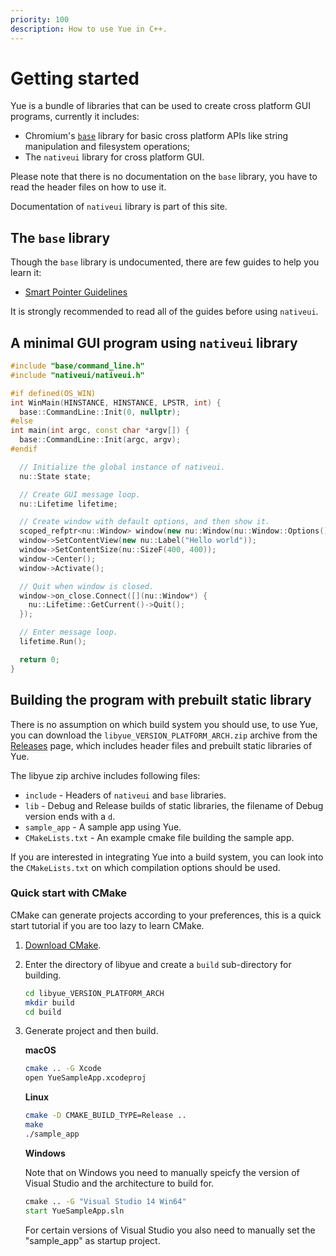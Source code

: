 ```yaml
---
priority: 100
description: How to use Yue in C++.
---
```


# Getting started

Yue is a bundle of libraries that can be used to create cross platform GUI
programs, currently it includes:

* Chromium's [`base`][base] library for basic cross platform APIs like
  string manipulation and filesystem operations;
* The `nativeui` library for cross platform GUI.

Please note that there is no documentation on the `base` library, you have to
read the header files on how to use it.

Documentation of `nativeui` library is part of this site.

## The `base` library

Though the `base` library is undocumented, there are few guides to help you
learn it:

* [Smart Pointer Guidelines](https://www.chromium.org/developers/smart-pointer-guidelines)

It is strongly recommended to read all of the guides before using `nativeui`.

## A minimal GUI program using `nativeui` library

```c++
#include "base/command_line.h"
#include "nativeui/nativeui.h"

#if defined(OS_WIN)
int WinMain(HINSTANCE, HINSTANCE, LPSTR, int) {
  base::CommandLine::Init(0, nullptr);
#else
int main(int argc, const char *argv[]) {
  base::CommandLine::Init(argc, argv);
#endif

  // Initialize the global instance of nativeui.
  nu::State state;

  // Create GUI message loop.
  nu::Lifetime lifetime;

  // Create window with default options, and then show it.
  scoped_refptr<nu::Window> window(new nu::Window(nu::Window::Options()));
  window->SetContentView(new nu::Label("Hello world"));
  window->SetContentSize(nu::SizeF(400, 400));
  window->Center();
  window->Activate();

  // Quit when window is closed.
  window->on_close.Connect([](nu::Window*) {
    nu::Lifetime::GetCurrent()->Quit();
  });

  // Enter message loop.
  lifetime.Run();

  return 0;
}
```

## Building the program with prebuilt static library

There is no assumption on which build system you should use, to use Yue, you can
download the `libyue_VERSION_PLATFORM_ARCH.zip` archive from the
[Releases][releases] page, which includes header files and prebuilt static
libraries of Yue.

The libyue zip archive includes following files:

* `include` - Headers of `nativeui` and `base` libraries.
* `lib` - Debug and Release builds of static libraries, the filename of Debug
  version ends with a `d`.
* `sample_app` - A sample app using Yue.
* `CMakeLists.txt` - An example cmake file building the sample app.

If you are interested in integrating Yue into a build system, you can look into
the `CMakeLists.txt` on which compilation options should be used.

### Quick start with CMake

CMake can generate projects according to your preferences, this is a quick start
tutorial if you are too lazy to learn CMake.

1. [Download CMake](https://cmake.org/download/).

2. Enter the directory of libyue and create a `build` sub-directory for
   building.

    ```bash
    cd libyue_VERSION_PLATFORM_ARCH
    mkdir build
    cd build
    ```

3. Generate project and then build.

   __macOS__

   ```bash
   cmake .. -G Xcode
   open YueSampleApp.xcodeproj
   ```

   __Linux__

   ```bash
   cmake -D CMAKE_BUILD_TYPE=Release ..
   make
   ./sample_app
   ```

   __Windows__

   Note that on Windows you need to manually speicfy the version of Visual
   Studio and the architecture to build for.

   ```cmd
   cmake .. -G "Visual Studio 14 Win64"
   start YueSampleApp.sln
   ```

   For certain versions of Visual Studio you also need to manually set the
   "sample_app" as startup project.

[base]: https://chromium.googlesource.com/chromium/src/base/
[releases]: https://github.com/yue/yue/releases
